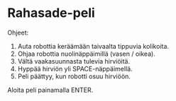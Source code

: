 # Rahasade-peli

Ohjeet:

1. Auta robottia keräämään taivaalta tippuvia kolikoita.
2. Ohjaa robottia nuolinäppäimillä (vasen / oikea).
3. Vältä vaakasuunnasta tulevia hirviöitä.
4. Hyppää hirviön yli SPACE-näppäimellä.
5. Peli päättyy, kun robotti osuu hirviöön.

Aloita peli painamalla ENTER.
